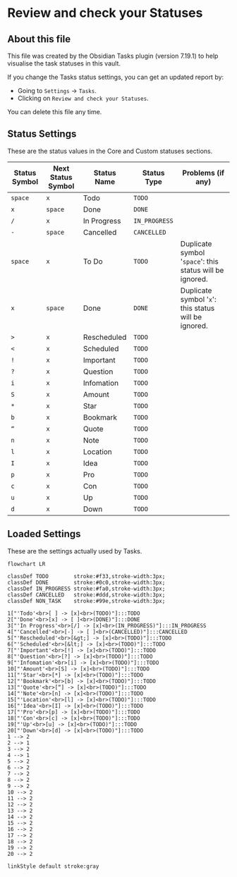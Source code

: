 # Review and check your Statuses

## About this file

This file was created by the Obsidian Tasks plugin (version 7.19.1) to help visualise the task statuses in this vault.

If you change the Tasks status settings, you can get an updated report by:

- Going to `Settings` -> `Tasks`.
- Clicking on `Review and check your Statuses`.

You can delete this file any time.

## Status Settings

<!--
Switch to Live Preview or Reading Mode to see the table.
If there are any Markdown formatting characters in status names, such as '*' or '_',
Obsidian may only render the table correctly in Reading Mode.
-->

These are the status values in the Core and Custom statuses sections.

| Status Symbol | Next Status Symbol | Status Name | Status Type   | Problems (if any)                                        |
| ------------- | ------------------ | ----------- | ------------- | -------------------------------------------------------- |
| `space`       | `x`                | Todo        | `TODO`        |                                                          |
| `x`           | `space`            | Done        | `DONE`        |                                                          |
| `/`           | `x`                | In Progress | `IN_PROGRESS` |                                                          |
| `-`           | `space`            | Cancelled   | `CANCELLED`   |                                                          |
| `space`       | `x`                | To Do       | `TODO`        | Duplicate symbol '`space`': this status will be ignored. |
| `x`           | `space`            | Done        | `DONE`        | Duplicate symbol '`x`': this status will be ignored.     |
| `>`           | `x`                | Rescheduled | `TODO`        |                                                          |
| `<`           | `x`                | Scheduled   | `TODO`        |                                                          |
| `!`           | `x`                | Important   | `TODO`        |                                                          |
| `?`           | `x`                | Question    | `TODO`        |                                                          |
| `i`           | `x`                | Infomation  | `TODO`        |                                                          |
| `S`           | `x`                | Amount      | `TODO`        |                                                          |
| `*`           | `x`                | Star        | `TODO`        |                                                          |
| `b`           | `x`                | Bookmark    | `TODO`        |                                                          |
| `“`           | `x`                | Quote       | `TODO`        |                                                          |
| `n`           | `x`                | Note        | `TODO`        |                                                          |
| `l`           | `x`                | Location    | `TODO`        |                                                          |
| `I`           | `x`                | Idea        | `TODO`        |                                                          |
| `p`           | `x`                | Pro         | `TODO`        |                                                          |
| `c`           | `x`                | Con         | `TODO`        |                                                          |
| `u`           | `x`                | Up          | `TODO`        |                                                          |
| `d`           | `x`                | Down        | `TODO`        |                                                          |

## Loaded Settings

<!-- Switch to Live Preview or Reading Mode to see the diagram. -->

These are the settings actually used by Tasks.

```mermaid
flowchart LR

classDef TODO        stroke:#f33,stroke-width:3px;
classDef DONE        stroke:#0c0,stroke-width:3px;
classDef IN_PROGRESS stroke:#fa0,stroke-width:3px;
classDef CANCELLED   stroke:#ddd,stroke-width:3px;
classDef NON_TASK    stroke:#99e,stroke-width:3px;

1["'Todo'<br>[ ] -> [x]<br>(TODO)"]:::TODO
2["'Done'<br>[x] -> [ ]<br>(DONE)"]:::DONE
3["'In Progress'<br>[/] -> [x]<br>(IN_PROGRESS)"]:::IN_PROGRESS
4["'Cancelled'<br>[-] -> [ ]<br>(CANCELLED)"]:::CANCELLED
5["'Rescheduled'<br>[&gt;] -> [x]<br>(TODO)"]:::TODO
6["'Scheduled'<br>[&lt;] -> [x]<br>(TODO)"]:::TODO
7["'Important'<br>[!] -> [x]<br>(TODO)"]:::TODO
8["'Question'<br>[?] -> [x]<br>(TODO)"]:::TODO
9["'Infomation'<br>[i] -> [x]<br>(TODO)"]:::TODO
10["'Amount'<br>[S] -> [x]<br>(TODO)"]:::TODO
11["'Star'<br>[*] -> [x]<br>(TODO)"]:::TODO
12["'Bookmark'<br>[b] -> [x]<br>(TODO)"]:::TODO
13["'Quote'<br>[“] -> [x]<br>(TODO)"]:::TODO
14["'Note'<br>[n] -> [x]<br>(TODO)"]:::TODO
15["'Location'<br>[l] -> [x]<br>(TODO)"]:::TODO
16["'Idea'<br>[I] -> [x]<br>(TODO)"]:::TODO
17["'Pro'<br>[p] -> [x]<br>(TODO)"]:::TODO
18["'Con'<br>[c] -> [x]<br>(TODO)"]:::TODO
19["'Up'<br>[u] -> [x]<br>(TODO)"]:::TODO
20["'Down'<br>[d] -> [x]<br>(TODO)"]:::TODO
1 --> 2
2 --> 1
3 --> 2
4 --> 1
5 --> 2
6 --> 2
7 --> 2
8 --> 2
9 --> 2
10 --> 2
11 --> 2
12 --> 2
13 --> 2
14 --> 2
15 --> 2
16 --> 2
17 --> 2
18 --> 2
19 --> 2
20 --> 2

linkStyle default stroke:gray
```
